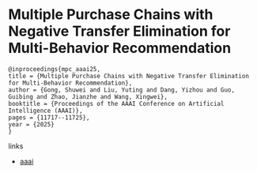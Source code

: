 # Multiple Purchase Chains with Negative Transfer Elimination for Multi-Behavior Recommendation

```
@inproceedings{mpc_aaai25,
title = {Multiple Purchase Chains with Negative Transfer Elimination for Multi-Behavior Recommendation},
author = {Gong, Shuwei and Liu, Yuting and Dang, Yizhou and Guo, Guibing and Zhao, Jianzhe and Wang, Xingwei},
booktitle = {Proceedings of the AAAI Conference on Artificial Intelligence (AAAI)},
pages = {11717--11725},
year = {2025}
}
```

links
- [aaai](https://ojs.aaai.org/index.php/AAAI/article/view/33275)
